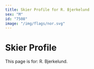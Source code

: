 ```yaml
---
title: Skier Profile for R. Bjerkelund
sex: "M"
id: "7508"
image: "/img/flags/nor.svg" 
---
```


# Skier Profile

This page is for: R. Bjerkelund.
    